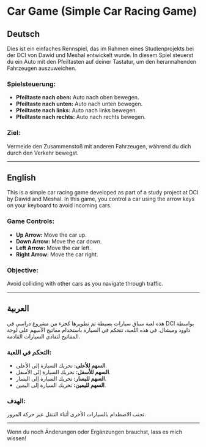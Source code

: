 

# Car Game (Simple Car Racing Game)

## Deutsch
Dies ist ein einfaches Rennspiel, das im Rahmen eines Studienprojekts bei der DCI von Dawid und Meshal entwickelt wurde. In diesem Spiel steuerst du ein Auto mit den Pfeiltasten auf deiner Tastatur, um den herannahenden Fahrzeugen auszuweichen.

### Spielsteuerung:
- **Pfeiltaste nach oben:** Auto nach oben bewegen.
- **Pfeiltaste nach unten:** Auto nach unten bewegen.
- **Pfeiltaste nach links:** Auto nach links bewegen.
- **Pfeiltaste nach rechts:** Auto nach rechts bewegen.

### Ziel:
Vermeide den Zusammenstoß mit anderen Fahrzeugen, während du dich durch den Verkehr bewegst.

---

## English
This is a simple car racing game developed as part of a study project at DCI by Dawid and Meshal. In this game, you control a car using the arrow keys on your keyboard to avoid incoming cars.

### Game Controls:
- **Up Arrow:** Move the car up.
- **Down Arrow:** Move the car down.
- **Left Arrow:** Move the car left.
- **Right Arrow:** Move the car right.

### Objective:
Avoid colliding with other cars as you navigate through traffic.

---

## العربية
هذه لعبة سباق سيارات بسيطة تم تطويرها كجزء من مشروع دراسي في DCI بواسطة داوود وميشال. في هذه اللعبة، تتحكم في السيارة باستخدام مفاتيح الأسهم على لوحة المفاتيح لتفادي السيارات القادمة.

### التحكم في اللعبة:
- **السهم للأعلى:** تحريك السيارة إلى الأعلى.
- **السهم للأسفل:** تحريك السيارة إلى الأسفل.
- **السهم لليسار:** تحريك السيارة إلى اليسار.
- **السهم لليمين:** تحريك السيارة إلى اليمين.

### الهدف:
تجنب الاصطدام بالسيارات الأخرى أثناء التنقل عبر حركة المرور.

---

Wenn du noch Änderungen oder Ergänzungen brauchst, lass es mich wissen!